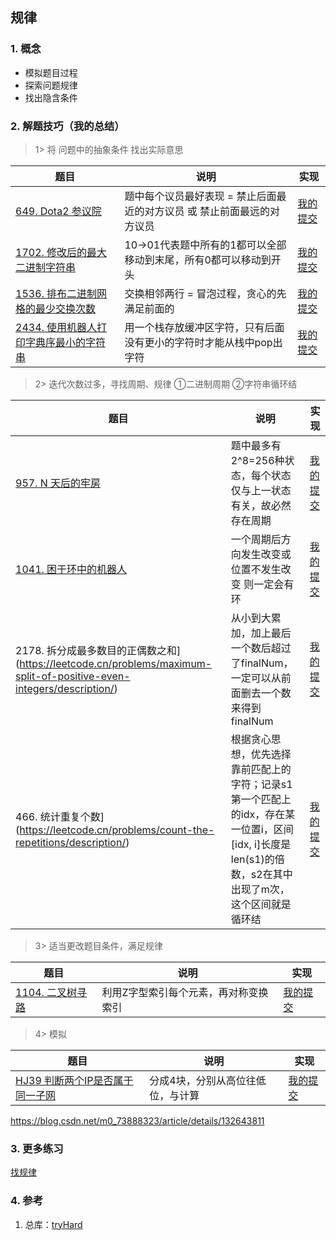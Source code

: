 ## 规律

### 1. 概念

- 模拟题目过程
- 探索问题规律
- 找出隐含条件

### 2. 解题技巧（我的总结）

> 1> 将 问题中的抽象条件 找出实际意思 
> 
| 题目                                                                            | 说明                                     | 实现                                                                            |
|-------------------------------------------------------------------------------|----------------------------------------|-------------------------------------------------------------------------------|
| [649. Dota2 参议院](https://leetcode.cn/problems/dota2-senate/description/) | 题中每个议员最好表现 = 禁止后面最近的对方议员 或 禁止前面最远的对方议员 | [我的提交](https://leetcode.cn/problems/dota2-senate/submissions/489933502/) |
| [1702. 修改后的最大二进制字符串](https://leetcode.cn/problems/maximum-binary-string-after-change/description/) | 10->01代表题中所有的1都可以全部移动到末尾，所有0都可以移动到开头   | [我的提交](https://leetcode.cn/problems/maximum-binary-string-after-change/submissions/494372983/) |
| [1536. 排布二进制网格的最少交换次数](https://leetcode.cn/problems/minimum-swaps-to-arrange-a-binary-grid/description/) | 交换相邻两行 = 冒泡过程，贪心的先满足前面的                | [我的提交](https://leetcode.cn/problems/minimum-swaps-to-arrange-a-binary-grid/submissions/500288067/) |
| [2434. 使用机器人打印字典序最小的字符串](https://leetcode.cn/problems/using-a-robot-to-print-the-lexicographically-smallest-string/description/) | 用一个栈存放缓冲区字符，只有后面没有更小的字符时才能从栈中pop出字符    | [我的提交](https://leetcode.cn/problems/using-a-robot-to-print-the-lexicographically-smallest-string/submissions/509947106/) |


> 2> 迭代次数过多，寻找周期、规律
> ①二进制周期
> ②字符串循环结
>
| 题目                                                                     | 说明                                                                                      | 实现                                                                            |
|------------------------------------------------------------------------|-----------------------------------------------------------------------------------------|-------------------------------------------------------------------------------|
| [957. N 天后的牢房](https://leetcode.cn/problems/prison-cells-after-n-days/description/) | 题中最多有2^8=256种状态，每个状态仅与上一状态有关，故必然存在周期                                                    | [我的提交](https://leetcode.cn/problems/prison-cells-after-n-days/submissions/490928555/) |
| [1041. 困于环中的机器人](https://leetcode.cn/problems/robot-bounded-in-circle/description/) | 一个周期后方向发生改变或位置不发生改变 则一定会有环                                                              | [我的提交](https://leetcode.cn/problems/robot-bounded-in-circle/submissions/491787188/) |
| 2178. 拆分成最多数目的正偶数之和](https://leetcode.cn/problems/maximum-split-of-positive-even-integers/description/) | 从小到大累加，加上最后一个数后超过了finalNum，一定可以从前面删去一个数 来得到finalNum                                     | [我的提交](https://leetcode.cn/problems/maximum-split-of-positive-even-integers/submissions/499241015/) |
| 466. 统计重复个数](https://leetcode.cn/problems/count-the-repetitions/description/) | 根据贪心思想，优先选择靠前匹配上的字符；记录s1第一个匹配上的idx，存在某一位置i，区间[idx, i]长度是len(s1)的倍数，s2在其中出现了m次，这个区间就是循环结 | [我的提交](https://leetcode.cn/problems/count-the-repetitions/submissions/499941407/) |

> 3> 适当更改题目条件，满足规律
>
| 题目                                                                           | 说明                  | 实现                                                                            |
|------------------------------------------------------------------------------|---------------------|-------------------------------------------------------------------------------|
| [1104. 二叉树寻路](https://leetcode.cn/problems/path-in-zigzag-labelled-binary-tree/description/) | 利用Z字型索引每个元素，再对称变换索引 | [我的提交](https://leetcode.cn/problems/path-in-zigzag-labelled-binary-tree/submissions/492205983/) |

> 4> 模拟
>
| 题目                                                                        | 说明                | 实现                                                                            |
|---------------------------------------------------------------------------|-------------------|-------------------------------------------------------------------------------|
| [HJ39 判断两个IP是否属于同一子网 ](https://blog.csdn.net/m0_73888323/article/details/132643811) | 分成4块，分别从高位往低位，与计算 | [我的提交](https://www.nowcoder.com/practice/34a597ee15eb4fa2b956f4c595f03218?tpId=37&tqId=21262&rp=1&ru=/exam/oj/ta&qru=/exam/oj/ta&sourceUrl=%2Fexam%2Foj%2Fta%3FtpId%3D37&difficulty=undefined&judgeStatus=undefined&tags=&title=) |

https://blog.csdn.net/m0_73888323/article/details/132643811

### 3. 更多练习

[找规律](https://blog.csdn.net/qq_49723651/article/details/123485604)

### 4. 参考 
1. 总库：[tryHard](https://github.com/NOMADxzy/tryHard)